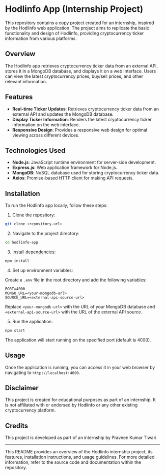 # Hodlinfo App (Internship Project)

This repository contains a copy project created for an internship, inspired by the Hodlinfo web application. The project aims to replicate the basic functionality and design of Hodlinfo, providing cryptocurrency ticker information from various platforms.

## Overview

The Hodlinfo app retrieves cryptocurrency ticker data from an external API, stores it in a MongoDB database, and displays it on a web interface. Users can view the latest cryptocurrency prices, buy/sell prices, and other relevant information.

## Features

- **Real-time Ticker Updates**: Retrieves cryptocurrency ticker data from an external API and updates the MongoDB database.
- **Display Ticker Information**: Renders the latest cryptocurrency ticker information on the web interface.
- **Responsive Design**: Provides a responsive web design for optimal viewing across different devices.

## Technologies Used

- **Node.js**: JavaScript runtime environment for server-side development.
- **Express.js**: Web application framework for Node.js.
- **MongoDB**: NoSQL database used for storing cryptocurrency ticker data.
- **Axios**: Promise-based HTTP client for making API requests.

## Installation

To run the Hodlinfo app locally, follow these steps:

1. Clone the repository:

```bash
git clone <repository-url>
```

2. Navigate to the project directory:

```bash
cd hodlinfo-app
```

3. Install dependencies:

```bash
npm install
```

4. Set up environment variables:

Create a `.env` file in the root directory and add the following variables:

```
PORT=4000
MONGO_URL=<your-mongodb-url>
SOURCE_URL=<external-api-source-url>
```

Replace `<your-mongodb-url>` with the URL of your MongoDB database and `<external-api-source-url>` with the URL of the external API source.

5. Run the application:

```bash
npm start
```

The application will start running on the specified port (default is 4000).

## Usage

Once the application is running, you can access it in your web browser by navigating to `http://localhost:4000`.

## Disclaimer

This project is created for educational purposes as part of an internship. It is not affiliated with or endorsed by Hodlinfo or any other existing cryptocurrency platform.

## Credits

This project is developed as part of an internship by Praveen Kumar Tiwari.

---

This README provides an overview of the Hodlinfo internship project, its features, installation instructions, and usage guidelines. For more detailed information, refer to the source code and documentation within the repository.
